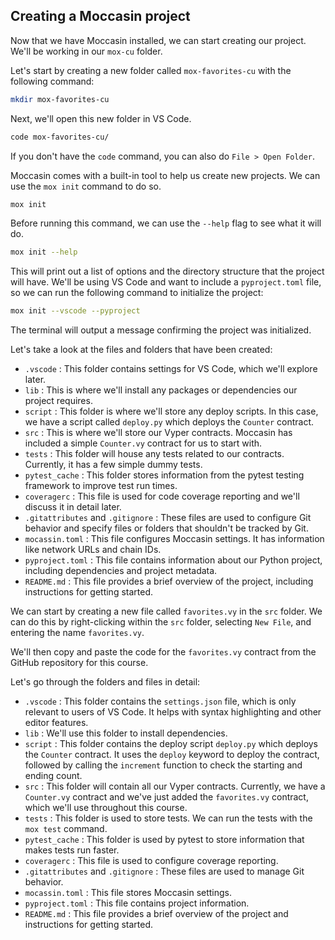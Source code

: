 ## Creating a Moccasin project

Now that we have Moccasin installed, we can start creating our project. We'll be working in our `mox-cu` folder.

Let's start by creating a new folder called `mox-favorites-cu` with the following command:

```bash
mkdir mox-favorites-cu
```

Next, we'll open this new folder in VS Code. 

```bash
code mox-favorites-cu/
```

If you don't have the `code` command, you can also do `File > Open Folder`.

Moccasin comes with a built-in tool to help us create new projects. We can use the `mox init` command to do so.

```bash
mox init
```

Before running this command, we can use the `--help` flag to see what it will do.

```bash
mox init --help
```

This will print out a list of options and the directory structure that the project will have. We'll be using VS Code and want to include a `pyproject.toml` file, so we can run the following command to initialize the project:

```bash
mox init --vscode --pyproject
```

The terminal will output a message confirming the project was initialized.

Let's take a look at the files and folders that have been created:

- `.vscode` : This folder contains settings for VS Code, which we'll explore later.
- `lib` : This is where we'll install any packages or dependencies our project requires.
- `script` : This folder is where we'll store any deploy scripts. In this case, we have a script called `deploy.py` which deploys the `Counter` contract.
- `src` : This is where we'll store our Vyper contracts. Moccasin has included a simple `Counter.vy` contract for us to start with.
- `tests` : This folder will house any tests related to our contracts. Currently, it has a few simple dummy tests. 
- `pytest_cache` : This folder stores information from the pytest testing framework to improve test run times.
- `coveragerc` : This file is used for code coverage reporting and we'll discuss it in detail later.
- `.gitattributes` and `.gitignore` : These files are used to configure Git behavior and specify files or folders that shouldn't be tracked by Git.
- `mocassin.toml` : This file configures Moccasin settings. It has information like network URLs and chain IDs.
- `pyproject.toml` : This file contains information about our Python project, including dependencies and project metadata.
- `README.md` : This file provides a brief overview of the project, including instructions for getting started.

We can start by creating a new file called `favorites.vy` in the `src` folder. We can do this by right-clicking within the `src` folder, selecting `New File`, and entering the name `favorites.vy`. 

We'll then copy and paste the code for the `favorites.vy` contract from the GitHub repository for this course. 

Let's go through the folders and files in detail:

- `.vscode` : This folder contains the `settings.json` file, which is only relevant to users of VS Code. It helps with syntax highlighting and other editor features.
- `lib` : We'll use this folder to install dependencies.
- `script` : This folder contains the deploy script `deploy.py` which deploys the `Counter` contract. It uses the `deploy` keyword to deploy the contract, followed by calling the `increment` function to check the starting and ending count.
- `src` : This folder will contain all our Vyper contracts. Currently, we have a `Counter.vy` contract and we've just added the `favorites.vy` contract, which we'll use throughout this course. 
- `tests` : This folder is used to store tests. We can run the tests with the `mox test` command.
- `pytest_cache` : This folder is used by pytest to store information that makes tests run faster.
- `coveragerc` : This file is used to configure coverage reporting. 
- `.gitattributes` and `.gitignore` : These files are used to manage Git behavior.
- `mocassin.toml` : This file stores Moccasin settings. 
- `pyproject.toml` : This file contains project information. 
- `README.md` : This file provides a brief overview of the project and instructions for getting started.


